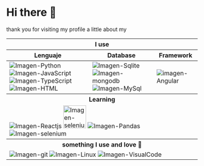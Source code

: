 # Hi there 👋

thank you for visiting my profile
a little about my

<div style="text-align:center">
<table>
    <thead>
      <tr>
        <th colspan='3'>I use</th>
      </tr>
        <tr>
            <th>Lenguaje</th>
            <th>Database</th>
            <th>Framework</th>
        </tr>
    </thead>
    <tbody>
        <tr>
          <td>
            <img src="https://www.vectorlogo.zone/logos/python/python-icon.svg" alt="Imagen-Python"> 
            <img src="https://www.vectorlogo.zone/logos/javascript/javascript-icon.svg" alt="Imagen-JavaScript">
            <img src="https://www.vectorlogo.zone/logos/typescriptlang/typescriptlang-icon.svg" alt="Imagen-TypeScript"> 
            <img src="https://www.vectorlogo.zone/logos/w3_html5/w3_html5-icon.svg" alt="Imagen-HTML"> 
          </td>
          <td> 
            <img src="https://www.vectorlogo.zone/logos/sqlite/sqlite-icon.svg" alt="Imagen-Sqlite"> 
            <img src="https://www.vectorlogo.zone/logos/mongodb/mongodb-icon.svg" alt="Imagen-mongodb"> 
            <img src="https://www.vectorlogo.zone/logos/mysql/mysql-horizontal.svg" alt="Imagen-MySql"> 
          </td>
          <td>
          <img src="https://www.vectorlogo.zone/logos/angular/angular-icon.svg" alt='imagen-Angular'>
          </td>
        </tr>
        <tr>
          <th colspan='3'>
            Learning 
          </th>
        </tr>
        <tr>
          <td colspan='3'>
            <img src="https://www.vectorlogo.zone/logos/reactjs/reactjs-icon.svg" alt="Imagen-Reactjs"> 
            <img src="https://github.com/gilbarbara/logos/blob/master/logos/selenium.svg" with='60px' height='60px' alt="Imagen-selenium"> 
            <img src="https://www.vectorlogo.zone/logos/usepanda/usepanda-icon.svg" alt="Imagen-Pandas"> 
            <img src="https://www.vectorlogo.zone/logos/graphql/graphql-icon.svg" alt="Imagen-selenium"> 
          </td>
        <tr>
          <th colspan='3'>something I use and love 💓 </th>
        </tr>
        <tr>
          <td colspan='3'>
            <img src="https://www.vectorlogo.zone/logos/git-scm/git-scm-icon.svg" alt="Imagen-git"> 
            <img src="https://www.vectorlogo.zone/logos/linux/linux-icon.svg" alt="Imagen-Linux"> 
            <img src="https://www.vectorlogo.zone/logos/visualstudio_code/visualstudio_code-icon.svg" alt="Imagen-VisualCode"> 
          </td>
        <tr>
</tbody>
</table>
</div>
